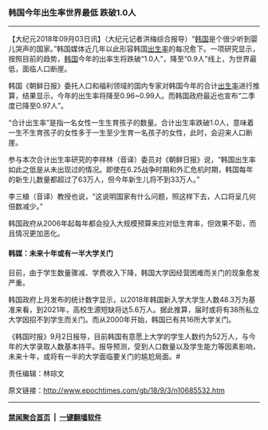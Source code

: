 ### 韩国今年出生率世界最低 跌破1.0人
------------------------

<p>【大纪元2018年09月03日讯】（大纪元记者洪梅综合报导）“<a href="http://www.epochtimes.com/gb/tag/%E9%9F%A9%E5%9B%BD.html">韩国</a>是个很少听到婴儿哭声的国家。”韩国媒体近几年以此形容韩国<a href="http://www.epochtimes.com/gb/tag/%E5%87%BA%E7%94%9F%E7%8E%87.html">出生率</a>的每况愈下。一项研究显示，按照目前的趋势，<a href="http://www.epochtimes.com/gb/tag/%E9%9F%A9%E5%9B%BD.html">韩国</a>今年的出率生将跌破“1.0人”，降至“0.9人”线上，为世界最低，面临人口断崖。</p>
<p>韩国《朝鲜日报》委托人口和福利领域的国内专家对韩国今年的合计<a href="http://www.epochtimes.com/gb/tag/%E5%87%BA%E7%94%9F%E7%8E%87.html">出生率</a>进行推算，结果显示，今年的出生率将降至0.96~0.99人。而韩国政府最近也宣布“二季度已降至0.97人”。</p>
<p>“合计出生率”是指一名女性一生生育孩子的数量。合计出生率跌破1.0人，意味着一生不生育孩子的女性多于一生至少生育一名孩子的女性，此时，会迎来人口断崖。</p>
<p>参与本次合计出生率研究的李祥林（音译）委员对《朝鲜日报》说，“韩国出生率如此之低是从未出现过的情况。即使在6.25战争时期和外汇危机时期，韩国每年的新生儿数量都超过了63万人，但今年新生儿将不到33万人。”</p>
<p>李三植（音译）教授也说，“这说明国家有什么问题，照这样下去，人口将呈几何倍数减少。”</p>
<p>韩国政府从2006年起每年都会投入大规模预算来应对低生育率，但效果不彰，而且情况更加恶化。</p>
<h4>韩媒：未来十年或有一半大学关门</h4>
<p>目前，由于学生数量骤减、学费收入下降，韩国大学因经营困难而关门的现象愈发严重。</p>
<p>韩国政府上月发布的统计数字显示，以2018年韩国新入学大学生人数48.3万为基准来看，到2021年，高校生源短缺将达5.6万人。据此推算，届时或将有38所私立大学因招不到学生而关门。而从2000年开始，韩国已有共16所大学关门。</p>
<p>《韩国时报》9月2日报导，目前韩国有意愿上大学的学生人数约为52万人，与今年的大学录取人数基本持平。报导预测，受到人口数量以及学生能力等因素影响，未来十年，或将有一半的大学面临要关门的尴尬局面。#</p>
<p>责任编辑：林琮文</p>

原文链接：http://www.epochtimes.com/gb/18/9/3/n10685532.htm


------------------------
#### [禁闻聚合首页](https://github.com/gfw-breaker/banned-news/blob/master/README.md) &nbsp;|&nbsp;  [一键翻墙软件](https://github.com/gfw-breaker/nogfw/blob/master/README.md)